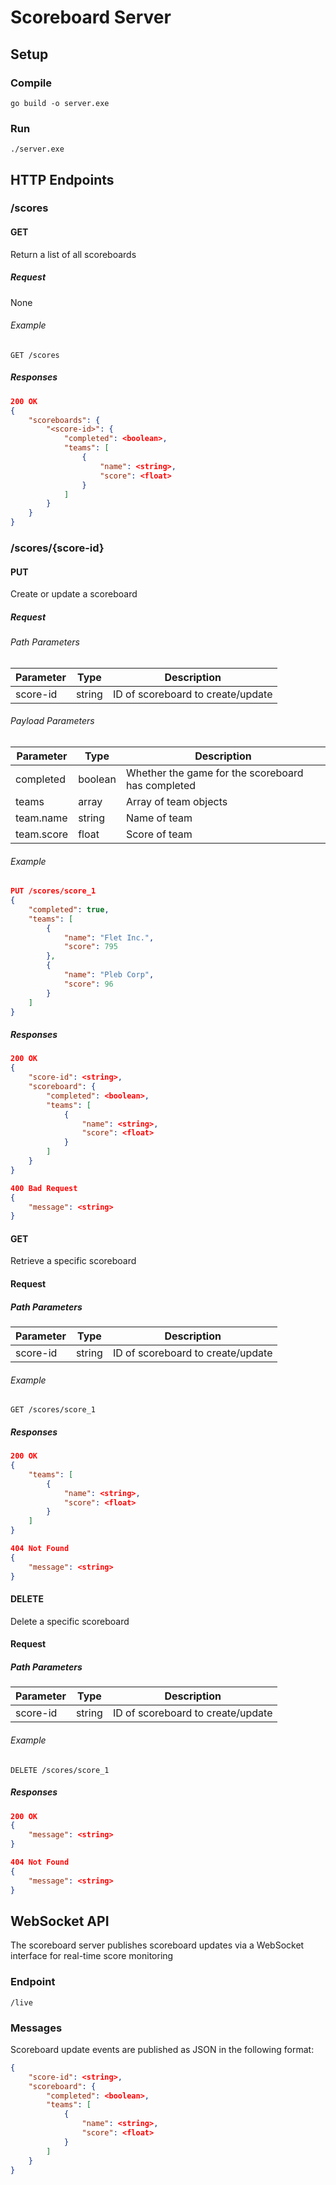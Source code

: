 # Scoreboard Server

## Setup

### Compile
`go build -o server.exe`

### Run
`./server.exe`

## HTTP Endpoints

### /scores

#### GET
Return a list of all scoreboards

##### Request
None

###### Example
```GET /scores```

##### Responses
```json
200 OK
{
    "scoreboards": {
        "<score-id>": {
            "completed": <boolean>,
            "teams": [
                {
                    "name": <string>,
                    "score": <float>
                }
            ]
        }
    }
}
```

### /scores/{score-id}

#### PUT
Create or update a scoreboard

##### Request

###### Path Parameters
| Parameter | Type   | Description                       |
| --------- | ------ | --------------------------------- |
| score-id  | string | ID of scoreboard to create/update |

###### Payload Parameters
| Parameter  | Type    | Description                                       |
| ---------- | ------- | ------------------------------------------------- |
| completed  | boolean | Whether the game for the scoreboard has completed |
| teams      | array   | Array of team objects                             |
| team.name  | string  | Name of team                                      |
| team.score | float   | Score of team

###### Example
```json
PUT /scores/score_1
{
    "completed": true,
    "teams": [
        {
            "name": "Flet Inc.",
            "score": 795
        },
        {
            "name": "Pleb Corp",
            "score": 96
        }
    ]
}
```

##### Responses
```json
200 OK
{
    "score-id": <string>,
    "scoreboard": {
        "completed": <boolean>,
        "teams": [
            {
                "name": <string>,
                "score": <float>
            }
        ]
    }
}
```

```json
400 Bad Request
{
    "message": <string>
}
```

#### GET
Retrieve a specific scoreboard

#### Request

##### Path Parameters
| Parameter | Type   | Description                       |
| --------- | ------ | --------------------------------- |
| score-id  | string | ID of scoreboard to create/update |

###### Example
```GET /scores/score_1```

##### Responses
```json
200 OK
{
    "teams": [
        {
            "name": <string>,
            "score": <float>
        }
    ]
}
```

```json
404 Not Found
{
    "message": <string>
}
```

#### DELETE
Delete a specific scoreboard

#### Request

##### Path Parameters
| Parameter | Type   | Description                       |
| --------- | ------ | --------------------------------- |
| score-id  | string | ID of scoreboard to create/update |

###### Example
```DELETE /scores/score_1```

##### Responses
```json
200 OK
{
    "message": <string>
}
```

```json
404 Not Found
{
    "message": <string>
}
```

## WebSocket API
The scoreboard server publishes scoreboard updates via a WebSocket interface for real-time score monitoring

### Endpoint
`/live`

### Messages
Scoreboard update events are published as JSON in the following format:
```json
{
    "score-id": <string>,
    "scoreboard": {
        "completed": <boolean>,
        "teams": [
            {
                "name": <string>,
                "score": <float>
            }
        ]
    }
}
```